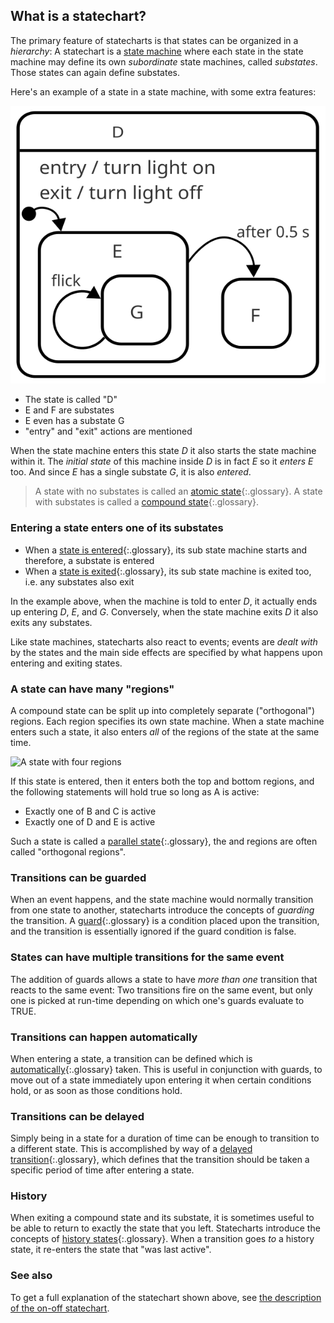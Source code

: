 ## What is a statechart?

The primary feature of statecharts is that states can be organized in a _hierarchy_:  A statechart is a [state machine](what-is-a-state-machine.html) where each state in the state machine may define its own _subordinate_ state machines, called _substates_.  Those states can again define substates.

Here's an example of a state in a state machine, with some extra features:

![A state with some substates](on-off-delayed-exit-1-zoomed.svg)

* The state is called "D"
* E and F are substates
* E even has a substate G
* "entry" and "exit" actions are mentioned

When the state machine enters this state _D_ it also starts the state machine within it.  The _initial state_ of this machine inside _D_ is in fact _E_ so it _enters_ _E_ too.  And since _E_ has a single substate _G_, it is also _entered_.

> A state with no substates is called an [atomic state](glossary/atomic-state.html){:.glossary}.  A state with substates is called a [compound state](glossary/compound-state.html){:.glossary}.

### Entering a state enters one of its substates

- When a [state is entered](glossary/enter.html){:.glossary}, its sub state machine starts and therefore, a substate is entered
- When a [state is exited](glossary/exit.html){:.glossary}, its sub state machine is exited too, i.e. any substates also exit

In the example above, when the machine is told to enter _D_, it actually ends up entering _D_, _E_, and _G_.  Conversely, when the state machine exits _D_ it also exits any substates.

Like state machines, statecharts also react to events; events are _dealt with_ by the states and the main side effects are specified by what happens upon entering and exiting states.

### A state can have many "regions"

A compound state can be split up into completely separate ("orthogonal") regions.  Each region specifies its own state machine.  When a state machine enters such a state, it also enters _all_ of the regions of the state at the same time.

![A state with four regions](glossary/parallel.svg)

If this state is entered, then it enters both the top and bottom regions, and the following statements will hold true so long as A is active:

* Exactly one of B and C is active
* Exactly one of D and E is active 

Such a state is called a [parallel state](glossary/parallel-state.html){:.glossary}, the and regions are often called "orthogonal regions".

### Transitions can be guarded

When an event happens, and the state machine would normally transition from one state to another, statecharts introduce the concepts of _guarding_ the transition.  A [guard](glossary/guard.html){:.glossary} is a condition placed upon the transition, and the transition is essentially ignored if the guard condition is false.

### States can have multiple transitions for the same event

The addition of guards allows a state to have _more than one_ transition that reacts to the same event:  Two transitions fire on the same event, but only one is picked at run-time depending on which one's guards evaluate to TRUE.

### Transitions can happen automatically

When entering a state, a transition can be defined which is [automatically](glossary/automatic-transition.html){:.glossary} taken.  This is useful in conjunction with guards, to move out of a state immediately upon entering it when certain conditions hold, or as soon as those conditions hold.

### Transitions can be delayed

Simply being in a state for a duration of time can be enough to transition to a different state.  This is accomplished by way of a [delayed transition](glossary/delayed-transition.html){:.glossary}, which defines that the transition should be taken a specific period of time after entering a state.

### History 

When exiting a compound state and its substate, it is sometimes useful to be able to return to exactly the state that you left.  Statecharts introduce the concepts of [history states](glossary/history-state.html){:.glossary}.  When a transition goes _to_ a history state, it re-enters the state that "was last active".


### See also

To get a full explanation of the statechart shown above, see [the description of the on-off statechart](on-off-statechart.html).
